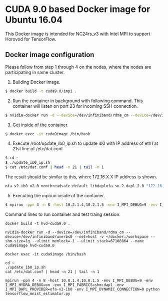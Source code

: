 # CUDA 9.0 based Docker image for Ubuntu 16.04
This Docker image is intended for NC24rs_v3 with Intel MPI to support Horovod for TensorFlow.

## Docker image configuration
Please follow from step 1 through 4 on the nodes, where the nodes are participating in same cluster.

1. Building Docker image.
```bash
$ docker build -t cuda9.0/impi .
```
2. Run the container in background with following command.
This container will listen on port 23 for incoming SSH connection.
```bash
$ nvidia-docker run -d --device=/dev/infiniband/rdma_cm --device=/dev/infiniband/uverbs0 --net=host -v ~/nfsshare:/workspace --shm-size=1g --ulimit memlock=-1 --ulimit stack=67108864 --name cuda9image cuda9.0/impi
```
3. Get inside of the container.
```bash
$ docker exec -it cuda9image /bin/bash
```
4. Execute /root/update_ib0_ip.sh to update ib0 with IP address of eth1 at 21st line of /etc/dat.conf
```bash
$ cd ~
$ ./update_ib0_ip.sh
$ cat /etc/dat.conf | head -n 21 | tail -n 1
```
  The result should be similar to this, where 172.16.X.X IP address is shown.
  ```bash
  ofa-v2-ib0 u2.0 nonthreadsafe default libdaplofa.so.2 dapl.2.0 "172.16.1.3 0" ""
  ```
5. Executing the mpirun inside of the container.
```bash
$ mpirun -ppn 4 -n 8 -host 10.2.1.4,10.2.1.5 -env I_MPI_DEBUG=9 -env I_MPI_HYDRA_DEBUG=on -env CUDA_VISIBLE_DEVICES=0,1,2,3 -env I_MPI_FABRICS=dapl -env I_MPI_DAPL_PROVIDER=ofa-v2-ib0 -env I_MPI_DYNAMIC_CONNECTION=0 python tensorflow_mnist_estimator.py
```

Command lines to run container and test traing session.
```
docker build -t hvd-cuda9.0 .

nvidia-docker run -d --device=/dev/infiniband/rdma_cm --device=/dev/infiniband/uverbs0 --net=host -v ~/docker:/workspace --shm-size=1g --ulimit memlock=-1 --ulimit stack=67108864 --name cuda9image hvd-cuda9.0

docker exec -it cuda9image /bin/bash

cd ~
./update_ib0_ip.sh
cat /etc/dat.conf | head -n 21 | tail -n 1

mpirun -ppn 4 -n 8 -host 10.0.1.4,10.0.1.5 -env I_MPI_DEBUG=9 -env I_MPI_HYDRA_DEBUG=on -env I_MPI_FABRICS=shm:dapl -env I_MPI_DAPL_PROVIDER=ofa-v2-ib0 -env I_MPI_DYNAMIC_CONNECTION=0 python tensorflow_mnist_estimator.py
```
